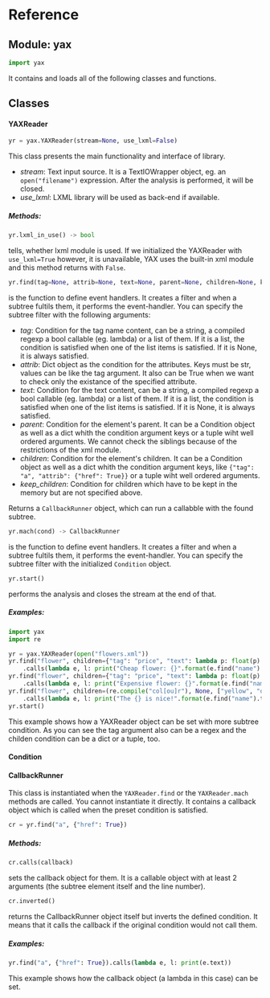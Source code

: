 # Reference

## Module: yax
```python
import yax
```
It contains and loads all of the following classes and functions.
## Classes
#### YAXReader
```python
yr = yax.YAXReader(stream=None, use_lxml=False)
```
This class presents the main functionality and interface of library.
* *stream*: Text input source. It is a TextIOWrapper object, eg. an `open("filename")` expression.
    After the analysis is performed, it will be closed.
* *use_lxml*: LXML library will be used as back-end if available.

##### Methods:
```python
yr.lxml_in_use() -> bool
```
tells, whether lxml module is used. If we initialized the YAXReader with `use_lxml=True` however,
it is unavailable, YAX uses the built-in xml module and this method returns with `False`.

```python
yr.find(tag=None, attrib=None, text=None, parent=None, children=None, keep_children=None) -> CallbackRunner
```
is the function to define event handlers. It creates a filter and when a subtree fultils them,
it performs the event-handler.
You can specify the subtree filter with the following arguments:
* *tag*: Condition for the tag name content, can be a string, a compiled regexp a bool callable
    (eg. lambda) or a list of them. If it is a list, the condition is satisfied when one of the
    list items is satisfied. If it is None, it is always satisfied.
* *attrib*: Dict object as the condition for the attributes.
    Keys must be str, values can be like the tag argument. It also can be True when we want to check
    only the existance of the specified attribute.
* *text*: Condition for the text content, can be a string, a compiled regexp a bool callable
    (eg. lambda) or a list of them. If it is a list, the condition is satisfied when one of the
    list items is satisfied. If it is None, it is always satisfied.
* *parent*: Condition for the element's parent. It can be a Condition object as well as a dict whith
    the condition argument keys or a tuple wiht well ordered arguments.
    We cannot check the siblings because of the restrictions of the xml module.
* *children*: Condition for the element's children. It can be a Condition object as well as a dict whith
    the condition argument keys, like `{"tag": "a", "attrib": {"href": True}}` or a tuple wiht well ordered arguments.
* *keep_children*: Condition for children which have to be kept in the memory but are not specified above.

Returns a `CallbackRunner` object, which can run a callabble with the found subtree.

```python
yr.mach(cond) -> CallbackRunner
```
is the function to define event handlers. It creates a filter and when a subtree fultils them,
it performs the event-handler.
You can specify the subtree filter with the initialized `Condition` object.

```python
yr.start()
```
performs the analysis and closes the stream at the end of that.

##### Examples:
```python
import yax
import re

yr = yax.YAXReader(open("flowers.xml"))
yr.find("flower", children={"tag": "price", "text": lambda p: float(p) < 10})
    .calls(lambda e, l: print("Cheap flower: {}".format(e.find("name").text)))
yr.find("flower", children={"tag": "price", "text": lambda p: float(p) > 10})
    .calls(lambda e, l: print("Expensive flower: {}".format(e.find("name").text)))
yr.find("flower", children=(re.compile("col[ou]r"), None, ["yellow", "orange", "red", "purple"]))
    .calls(lambda e, l: print("The {} is nice!".format(e.find("name").text)))
yr.start()
```
This example shows how a YAXReader object can be set with more subtree condition.
As you can see the tag argument also can be a regex and the childen condition can be a dict or a tuple, too.

#### Condition

#### CallbackRunner
This class is instantiated when the `YAXReader.find` or the `YAXReader.mach` methods are called.
You cannot instantiate it directly. It contains a callback object which is called when the
preset condition is satisfied.
```python
cr = yr.find("a", {"href": True})
```
##### Methods:
```python
cr.calls(callback)
```
sets the callback object for them.
It is a callable object with at least 2 arguments (the subtree element itself and the line number).

```python
cr.inverted()
```
returns the CallbackRunner object itself but inverts the defined condition. It means that it calls the callback if the original condition would not call them.
##### Examples:
```python
yr.find("a", {"href": True}).calls(lambda e, l: print(e.text))
```
This example shows how the callback object (a lambda in this case) can be set.
